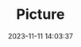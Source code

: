 ---
weight: 1
images:
- /images/edited/96.jpeg
title: Picture
date: 2023-11-11 14:03:37
tags:
- luminar
- work
---